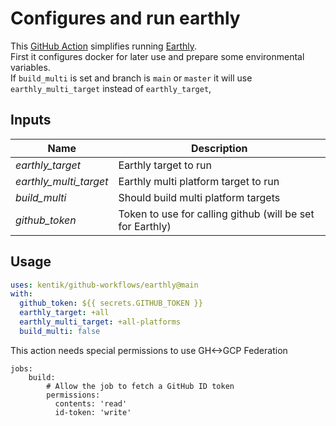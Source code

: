 # Configures and run earthly

This [GitHub Action][action] simplifies running [Earthly][earthly].  
First it configures docker for later use and prepare some environmental variables.  
If `build_multi` is set and branch is `main` or `master` it will
use `earthly_multi_target` instead of `earthly_target`,


## Inputs

| Name                       | Description                           |
| -------------------------- | ------------------------------------- |
| *earthly_target*           | Earthly target to run                 |
| *earthly_multi_target*     | Earthly multi platform target to run  |
| *build_multi*              | Should build multi platform targets   |
| *github_token*             | Token to use for calling github (will be set for Earthly)       |

## Usage

```yaml
uses: kentik/github-workflows/earthly@main
with:
  github_token: ${{ secrets.GITHUB_TOKEN }}
  earthly_target: +all
  earthly_multi_target: +all-platforms
  build_multi: false
```

This action needs special permissions to use GH<->GCP Federation

```
jobs:
    build:
        # Allow the job to fetch a GitHub ID token
        permissions:
          contents: 'read'
          id-token: 'write'
```

[action]: https://github.com/features/actions

[earthly]: https://docs.earthly.dev/
